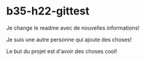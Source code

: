 # b35-h22-gittest
Je change le readme avec de nouvelles informations!

Je suis une autre personne qui ajoute des choses!

Le but du projet est d'avoir des choses cool!
